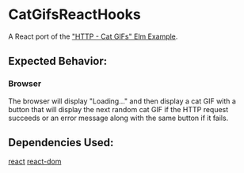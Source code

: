 # CatGifsReactHooks

A React port of the ["HTTP - Cat GIFs" Elm Example](https://elm-lang.org/examples/cat-gifs).

## Expected Behavior:

### Browser

The browser will display "Loading..." and then display a cat GIF with a button that will display the next random cat GIF if the HTTP request succeeds or an error message along with the same button if it fails.

## Dependencies Used:

[react](https://www.npmjs.com/package/react)
[react-dom](https://www.npmjs.com/package/react-dom)
